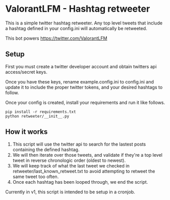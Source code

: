ValorantLFM - Hashtag retweeter
========================

This is a simple twitter hashtag retweeter. Any top level tweets that include a hashtag
defined in your config.ini will automatically be retweeted.


This bot powers https://twitter.com/ValorantLFM


Setup
-----

First you must create a twitter developer account and obtain twitters api access/secret keys.

Once you have these keys, rename example.config.ini to config.ini and update it to include the proper
twitter tokens, and your desired hashtags to follow.

Once your config is created, install your requirements and run it like follows.
```
pip install -r requirements.txt
python retweeter/__init__.py
```



How it works
------------


1. This script will use the twitter api to search for the lastest posts containing the defined hashtag.
2. We will then iterate over those tweets, and validate if they're a top level tweet in reverse chronologic order (oldest to newest).
3. We will keep track of what the last tweet we checked in retweeter/last_known_retweet.txt to avoid attempting to retweet the same tweet too often.
4. Once each hashtag has been looped through, we end the script.

Currently in v1, this script is intended to be setup in a cronjob.
